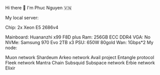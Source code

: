 Hi there 👋 I'm Phuc Nguyen 🇻🇳        
         
         
My local server:        
  
Chip: 2x Xeon E5 2686v4  

Mainboard: Huananzhi x99 F8D plus 
Ram: 256GB ECC DDR4
VGA: No
NVMe: Samsung 970 Evo 2TB x3
PSU: 650W 80gold
Wan: 1Gbps*2
My node:

Muon network
Shardeum
Arkeo network
Avail project
Entangle protocol
Fleek network
Mantra Chain
Subsquid
Subspace network
Erbie network
Elixir
 
